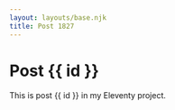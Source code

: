 ```yaml
---
layout: layouts/base.njk
title: Post 1827
---
```


# Post {{ id }}

This is post {{ id }} in my Eleventy project.
